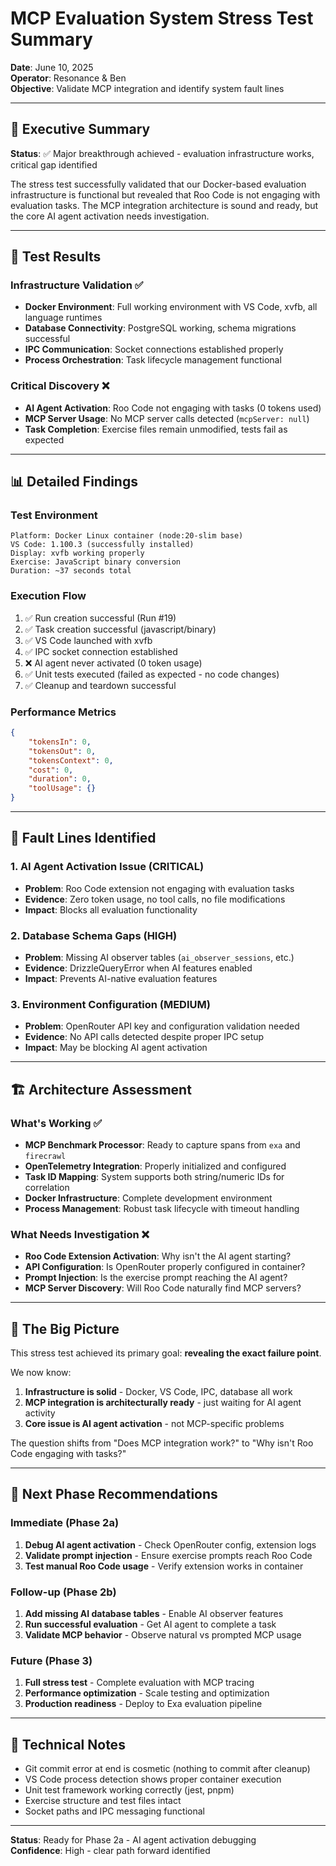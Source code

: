# MCP Evaluation System Stress Test Summary

**Date**: June 10, 2025  
**Operator**: Resonance & Ben  
**Objective**: Validate MCP integration and identify system fault lines

---

## 🎯 Executive Summary

**Status**: ✅ Major breakthrough achieved - evaluation infrastructure works, critical gap identified

The stress test successfully validated that our Docker-based evaluation infrastructure is functional but revealed that Roo Code is not engaging with evaluation tasks. The MCP integration architecture is sound and ready, but the core AI agent activation needs investigation.

---

## 🔬 Test Results

### Infrastructure Validation ✅

- **Docker Environment**: Full working environment with VS Code, xvfb, all language runtimes
- **Database Connectivity**: PostgreSQL working, schema migrations successful
- **IPC Communication**: Socket connections established properly
- **Process Orchestration**: Task lifecycle management functional

### Critical Discovery ❌

- **AI Agent Activation**: Roo Code not engaging with tasks (0 tokens used)
- **MCP Server Usage**: No MCP server calls detected (`mcpServer: null`)
- **Task Completion**: Exercise files remain unmodified, tests fail as expected

---

## 📊 Detailed Findings

### Test Environment

```
Platform: Docker Linux container (node:20-slim base)
VS Code: 1.100.3 (successfully installed)
Display: xvfb working properly
Exercise: JavaScript binary conversion
Duration: ~37 seconds total
```

### Execution Flow

1. ✅ Run creation successful (Run #19)
2. ✅ Task creation successful (javascript/binary)
3. ✅ VS Code launched with xvfb
4. ✅ IPC socket connection established
5. ❌ AI agent never activated (0 token usage)
6. ✅ Unit tests executed (failed as expected - no code changes)
7. ✅ Cleanup and teardown successful

### Performance Metrics

```json
{
	"tokensIn": 0,
	"tokensOut": 0,
	"tokensContext": 0,
	"cost": 0,
	"duration": 0,
	"toolUsage": {}
}
```

---

## 🚨 Fault Lines Identified

### 1. **AI Agent Activation Issue** (CRITICAL)

- **Problem**: Roo Code extension not engaging with evaluation tasks
- **Evidence**: Zero token usage, no tool calls, no file modifications
- **Impact**: Blocks all evaluation functionality

### 2. **Database Schema Gaps** (HIGH)

- **Problem**: Missing AI observer tables (`ai_observer_sessions`, etc.)
- **Evidence**: DrizzleQueryError when AI features enabled
- **Impact**: Prevents AI-native evaluation features

### 3. **Environment Configuration** (MEDIUM)

- **Problem**: OpenRouter API key and configuration validation needed
- **Evidence**: No API calls detected despite proper IPC setup
- **Impact**: May be blocking AI agent activation

---

## 🏗️ Architecture Assessment

### What's Working ✅

- **MCP Benchmark Processor**: Ready to capture spans from `exa` and `firecrawl`
- **OpenTelemetry Integration**: Properly initialized and configured
- **Task ID Mapping**: System supports both string/numeric IDs for correlation
- **Docker Infrastructure**: Complete development environment
- **Process Management**: Robust task lifecycle with timeout handling

### What Needs Investigation ❌

- **Roo Code Extension Activation**: Why isn't the AI agent starting?
- **API Configuration**: Is OpenRouter properly configured in container?
- **Prompt Injection**: Is the exercise prompt reaching the AI agent?
- **MCP Server Discovery**: Will Roo Code naturally find MCP servers?

---

## 🎪 The Big Picture

This stress test achieved its primary goal: **revealing the exact failure point**.

We now know:

1. **Infrastructure is solid** - Docker, VS Code, IPC, database all work
2. **MCP integration is architecturally ready** - just waiting for AI agent activity
3. **Core issue is AI agent activation** - not MCP-specific problems

The question shifts from "Does MCP integration work?" to "Why isn't Roo Code engaging with tasks?"

---

## 🚀 Next Phase Recommendations

### Immediate (Phase 2a)

1. **Debug AI agent activation** - Check OpenRouter config, extension logs
2. **Validate prompt injection** - Ensure exercise prompts reach Roo Code
3. **Test manual Roo Code usage** - Verify extension works in container

### Follow-up (Phase 2b)

1. **Add missing AI database tables** - Enable AI observer features
2. **Run successful evaluation** - Get AI agent to complete a task
3. **Validate MCP behavior** - Observe natural vs prompted MCP usage

### Future (Phase 3)

1. **Full stress test** - Complete evaluation with MCP tracing
2. **Performance optimization** - Scale testing and optimization
3. **Production readiness** - Deploy to Exa evaluation pipeline

---

## 📝 Technical Notes

- Git commit error at end is cosmetic (nothing to commit after cleanup)
- VS Code process detection shows proper container execution
- Unit test framework working correctly (jest, pnpm)
- Exercise structure and test files intact
- Socket paths and IPC messaging functional

---

**Status**: Ready for Phase 2a - AI agent activation debugging  
**Confidence**: High - clear path forward identified
